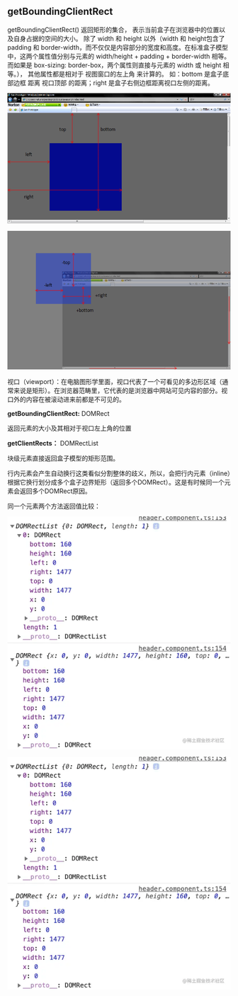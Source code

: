 ## getBoundingClientRect

getBoundingClientRect() 返回矩形的集合，
表示当前盒子在浏览器中的位置以及自身占据的空间的大小。
除了 width 和 height 以外（width 和 height包含了 padding 和 border-width，而不仅仅是内容部分的宽度和高度。在标准盒子模型中，这两个属性值分别与元素的 width/height + padding + border-width 相等。而如果是 box-sizing: border-box，两个属性则直接与元素的 width 或 height 相等。），
其他属性都是相对于 视图窗口的左上角 来计算的。
如：bottom 是盒子底部边框 距离 视口顶部 的距离；right 是盒子右侧边框距离视口左侧的距离。

![getBoundingClientRect](image-7.png)

![getBoundingClientRect](image-8.png)

视口（viewport）：在电脑图形学里面，视口代表了一个可看见的多边形区域（通常来说是矩形）。在浏览器范畴里，它代表的是浏览器中网站可见内容的部分。视口外的内容在被滚动进来前都是不可见的。

**getBoundingClientRect:** DOMRect

返回元素的大小及其相对于视口左上角的位置

**getClientRects：** DOMRectList

块级元素直接返回盒子模型的矩形范围。

行内元素会产生自动换行这类看似分割整体的歧义，所以，会把行内元素（inline）根据它换行划分成多个盒子边界矩形（返回多个DOMRect）。这是有时候同一个元素会返回多个DOMRect原因。

同一个元素两个方法返回值比较：

![getClientRects](image-5.png)

![getBoundingClientRect](image-6.png)
